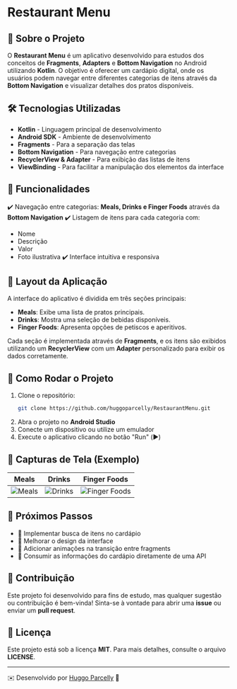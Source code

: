 # Restaurant Menu

## 📌 Sobre o Projeto
O **Restaurant Menu** é um aplicativo desenvolvido para estudos dos conceitos de **Fragments**, **Adapters** e **Bottom Navigation** no Android utilizando **Kotlin**. O objetivo é oferecer um cardápio digital, onde os usuários podem navegar entre diferentes categorias de itens através da **Bottom Navigation** e visualizar detalhes dos pratos disponíveis.

## 🛠️ Tecnologias Utilizadas
- **Kotlin** - Linguagem principal de desenvolvimento
- **Android SDK** - Ambiente de desenvolvimento
- **Fragments** - Para a separação das telas
- **Bottom Navigation** - Para navegação entre categorias
- **RecyclerView & Adapter** - Para exibição das listas de itens
- **ViewBinding** - Para facilitar a manipulação dos elementos da interface

## 📱 Funcionalidades
✔️ Navegação entre categorias: **Meals, Drinks e Finger Foods** através da **Bottom Navigation**
✔️ Listagem de itens para cada categoria com:
   - Nome
   - Descrição
   - Valor
   - Foto ilustrativa
✔️ Interface intuitiva e responsiva

## 🎨 Layout da Aplicação
A interface do aplicativo é dividida em três seções principais:
- **Meals**: Exibe uma lista de pratos principais.
- **Drinks**: Mostra uma seleção de bebidas disponíveis.
- **Finger Foods**: Apresenta opções de petiscos e aperitivos.

Cada seção é implementada através de **Fragments**, e os itens são exibidos utilizando um **RecyclerView** com um **Adapter** personalizado para exibir os dados corretamente.

## 🚀 Como Rodar o Projeto
1. Clone o repositório:
   ```sh
   git clone https://github.com/huggoparcelly/RestaurantMenu.git
   ```
2. Abra o projeto no **Android Studio**
3. Conecte um dispositivo ou utilize um emulador
4. Execute o aplicativo clicando no botão "Run" (▶️)

## 📸 Capturas de Tela (Exemplo)
| Meals | Drinks | Finger Foods |
|-------|--------|-------------|
| ![Meals](https://github.com/user-attachments/assets/73d874f8-9c89-4e98-8dd2-bed6710d98b6)| ![Drinks](https://github.com/user-attachments/assets/5e4cfffa-270e-4802-abe0-8764898e53ff) | ![Finger Foods](https://github.com/user-attachments/assets/d0808a81-a812-4bd7-bab6-615b7db4a5bd) |

## 📌 Próximos Passos
- 🔹 Implementar busca de itens no cardápio
- 🔹 Melhorar o design da interface
- 🔹 Adicionar animações na transição entre fragments
- 🔹 Consumir as informações do cardápio diretamente de uma API

## 🤝 Contribuição
Este projeto foi desenvolvido para fins de estudo, mas qualquer sugestão ou contribuição é bem-vinda! Sinta-se à vontade para abrir uma **issue** ou enviar um **pull request**.

## 📝 Licença
Este projeto está sob a licença **MIT**. Para mais detalhes, consulte o arquivo **LICENSE**.

---
✉️ Desenvolvido por [Huggo Parcelly](https://github.com/huggoparcelly) 🚀

